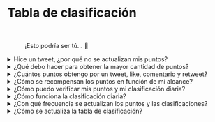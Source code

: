 # Tabla de clasificación

<figure><img src="../../../.gitbook/assets/Prometheus_Throne.png" alt="" width="375"><figcaption><p>¡Esto podría ser tú... 👀</p></figcaption></figure>

<details>

<summary>Hice un tweet, ¿por qué no se actualizan mis puntos?</summary>

Actualizamos los datos cada 24 horas, por lo que tu puntuación se actualizará en consecuencia. Ten en cuenta que un tweet primero necesita tener una cierta cantidad de interacciones (visualizaciones, likes, comentarios, retweets) para ser contado por [LunarCrush](lunarcrush-test.md). Esto podría resultar en un retraso de hasta 48 horas. Vale la pena mencionar que no hay límite en la cantidad de tweets que puedes publicar en un día. Al tuitear con frecuencia y de manera constante, los retrasos en el procesamiento de LunarCrush tienen un impacto menor.

</details>

<details>

<summary>¿Qué debo hacer para obtener la mayor cantidad de puntos?</summary>

Para asegurar la mayor cantidad de puntos para la temporada, el objetivo es apuntar a la posición más alta en las clasificaciones cada día. Mantenerse consistentemente entre los 300 primeros participantes forma una base sólida, pero lograr un rango prominente es un logro que asegura la máxima cantidad de puntos.

Mantener una presencia regular es crucial para no perder puntos diarios. Para optimizar aún más tus puntos diarios, considera estas mejores prácticas:

Utiliza la puntuación de influencia de [LunarCrush](lunarcrush-test.md). Mantén un horario de publicación constante (10-40 veces al día para los principales influencers). Utiliza los $tickers y #hashtags correctos (#XBorg, $XBG y #XBG). Ofrece contenido valioso para involucrar a tus seguidores. Interactúa con publicaciones relevantes, especialmente aquellas relacionadas con tokens, exchanges o NFT en los que estés interesado. Prioriza el atractivo visual utilizando imágenes de alta calidad. Etiqueta a otras personas influyentes y figuras destacadas asociadas con los tokens en los que te enfocas. Evita el uso excesivo de hashtags irrelevantes para evitar el spam.

</details>

<details>

<summary>¿Cuántos puntos obtengo por un tweet, like, comentario y retweet?</summary>

Como confiamos en [LunarCrush](lunarcrush-test.md), no asignamos puntos a acciones aisladas. LunarCrush mide tu participación general en el proyecto XBorg a lo largo del día y genera una clasificación. Basándose en esta clasificación diaria, el jugador acumula puntos. Para obtener más detalles sobre cómo se genera la clasificación de influencia, consulta las [preguntas frecuentes de LunarCrush](https://lunarcrush.com/faq/how-does-lunarcrush-calculate-social-influence).

</details>

<details>

<summary>¿Cómo se recompensan los puntos en función de mi alcance?</summary>

Las actividades de participación acumulativa, que incluyen acciones como tweets, likes, retweets, comentarios y seguidores, juegan un papel en la determinación de tu clasificación diaria como influencer, medida por LunarCrush. XBorg asigna puntos diariamente durante la fase en función de esta clasificación. Lograr un rango más alto al final de la fase resulta en una recompensa más sustancial.

</details>

<details>

<summary>¿Cómo puedo verificar mis puntos y mi clasificación diaria?</summary>

Visita <mark style="color:red;">**{ENLACE A LA TABLA DE CLASIFICACIÓN}**</mark>. La clasificación se actualiza cada 24 horas.

</details>

<details>

<summary>¿Cómo funciona la clasificación diaria?</summary>

Según tu clasificación, calculada y medida en las últimas 24 horas por LunarCrush, obtienes puntos diarios.

Los puntos se otorgan de la siguiente manera:

<img src="../../../.gitbook/assets/points_distribution.png" alt="" data-size="original">

Si tu rango cae más allá del puesto 300, no recibirás puntos ese día. Pero esa es la ventaja de esta clasificación: cada día tienes una nueva oportunidad para destacar.

Esperamos que esta explicación aclare cómo se acumulan los puntos.

</details>

<details>

<summary>¿Con qué frecuencia se actualizan los puntos y las clasificaciones?</summary>

Realizamos la extracción de datos diariamente y asignamos puntos a los 300 influencers principales del día. Como resultado, la tabla de clasificación cambia una vez cada 24 horas.

</details>

<details>

<summary>¿Cómo se actualiza la tabla de clasificación?</summary>

Cada día, obtienes puntos según tu rango diario. Estos puntos se acumulan diariamente para compilar la tabla de clasificación. Esta tabla de clasificación juega un papel crucial en la determinación de tus recompensas al final de la fase de clasificación o temporada.

</details>